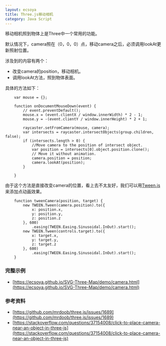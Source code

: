 ```yaml
---
layout: ecsoya
title: Three.js移动相机
category: Java Script
---
```


 移动相机照到物体上是Three中一个常用的功能。

 默认情况下，camera照在（0，0，0）点，移动camera之后，必须调用lookAt更新照射位置。

 涉及到的内容有两个：
- 改变camera的position，移动相机。
- 调用lookAt方法，照到物体表面。

具体的方法如下：

```
	var mouse = {};

    function onDocumentMouseDown(event) {
        // event.preventDefault();
        mouse.x = (event.clientX / window.innerWidth) * 2 - 1;
        mouse.y = -(event.clientY / window.innerHeight) * 2 + 1;

        raycaster.setFromCamera(mouse, camera);
        var intersects = raycaster.intersectObjects(group.children, false);
        if (intersects.length > 0) {
            //Move camera to the position of intersect object.
            var position = intersects[0].object.position.clone();
            // Move it without animation.
            camera.position = position;
            camera.lookAt(position);
        }

    }
```

由于这个方法是直接改变camera的位置，看上去不太友好，我们可以用[Tween.js](https://github.com/sole/tween.js)来添加点动画效果。

```
    function tweenCamera(position, target) {
        new TWEEN.Tween(camera.position).to({
            x: position.x,
            y: position.y,
            z: position.z
        }, 600)
            .easing(TWEEN.Easing.Sinusoidal.InOut).start();
        new TWEEN.Tween(controls.target).to({
            x: target.x,
            y: target.y,
            z: target.z
        }, 600)
            .easing(TWEEN.Easing.Sinusoidal.InOut).start();
    }
```
### 完整示例

- [https://ecsoya.github.io/SVG-Three-Map/demo/camera.html](https://ecsoya.github.io/SVG-Three-Map/demo/camera.html)

### 参考资料
- [https://github.com/mrdoob/three.js/issues/1689](https://github.com/mrdoob/three.js/issues/1689) 
- [https://stackoverflow.com/questions/37154008/click-to-place-camera-near-an-object-in-three-js](https://stackoverflow.com/questions/37154008/click-to-place-camera-near-an-object-in-three-js)